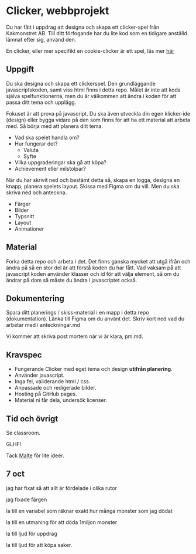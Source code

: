 # Clicker, webbprojekt

Du har fått i uppdrag att designa och skapa ett clicker-spel från Kakmonstret AB.
Till ditt förfogande har du lite kod som en tidigare anställd lämnat efter sig, använd den.

En clicker, eller mer specifikt en cookie-clicker är ett spel, läs mer [här](https://en.wikipedia.org/wiki/Cookie_Clicker)

## Uppgift

Du ska designa och skapa ett clickerspel. Den grundläggande javascriptskoden, samt viss html finns i detta repo. Målet är inte att koda själva spelfunktionerna, men du är välkommen att ändra i koden för att passa ditt tema och upplägg.

Fokuset är att prova på javascript.
Du ska även utveckla din egen klicker-ide (design) eller bygga vidare på den som finns för att ha ett material att arbeta med.
Så börja med att planera ditt tema.

-   Vad ska spelet handla om?
-   Hur fungerar det?
    -   Valuta
    -   Syfte
-   Vilka uppgraderingar ska gå att köpa?
-   Achievement eller milstolpar?

När du har skrivit ned och bestämt detta så, skapa en logga, designa en knapp, planera spelets layout.
Skissa med Figma om du vill. Men du ska skriva ned och anteckna.

-   Färger
-   Bilder
-   Typsnitt
-   Layout
-   Animationer

## Material

Forka detta repo och arbeta i det. Det finns ganska mycket att utgå ifrån och ändra på så en stor del är att förstå koden du har fått.
Vad vaksam på att javascript koden använder klasser och id för att välja element, så om du ändrar på dom så måste du ändra i javascriptet också.

## Dokumentering

Spara ditt planerings / skiss-material i en mapp i detta repo (dokumentation).
Länka till Figma om du använt det.
Skriv kort ned vad du arbetar med i anteckningar.md

Vi kommer att skriva post mortem när vi är klara, pm.md.

## Kravspec

-   Fungerande Clicker med eget tema och design **utifrån planering**.
-   Använder javascript.
-   Inga fel, validerande html / css.
-   Anpassade och redigerade bilder.
-   Hosting på GitHub pages.
-   Material ni får dela, undersök licenser.

## Tid och övrigt

Se classroom.

GLHF!

Tack [Malte](https://github.com/Mafrans) för lite ideér.



## 7 oct

jag har fixat så att allt är fördelade i olika rutor 

jag fixade färgen

la till en variabel som räknar exakt hur många monster som jag dödat

la till en utmaning för att döda 1miljon monster

la till ljud för uppdrag

la till ljud för att köpa saker.
